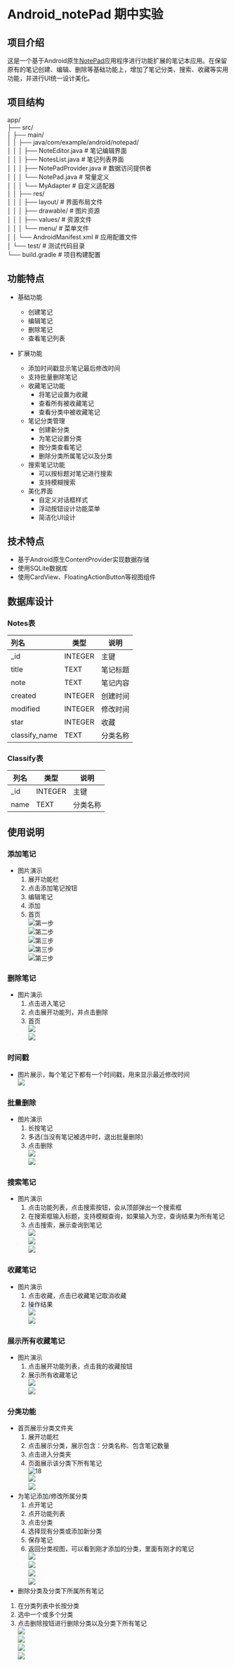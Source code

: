 # Android_notePad 期中实验  
## 项目介绍

这是一个基于Android原生[NotePad](https://github.com/llfjfz/NotePad)应用程序进行功能扩展的笔记本应用。在保留原有的笔记创建、编辑、删除等基础功能上，增加了笔记分类、搜索、收藏等实用功能，并进行UI统一设计美化。  
## 项目结构
app/  
├── src/  
│ ├── main/  
│ │ ├── java/com/example/android/notepad/  
│ │ │ ├── NoteEditor.java		       # 笔记编辑界面  
│ │ │ ├── NotesList.java 			# 笔记列表界面  
│ │ │ ├── NotePadProvider.java	      # 数据访问提供者  
│ │ │ └── NotePad.java			  # 常量定义  
│ │ │ └── MyAdapter				# 自定义适配器  
│ │ ├── res/  
│ │ │ ├── layout/ # 界面布局文件  
│ │ │ ├── drawable/ # 图片资源  
│ │ │ ├── values/ # 资源文件  
│ │ │ └── menu/ # 菜单文件  
│ │ └── AndroidManifest.xml # 应用配置文件  
│ └── test/ # 测试代码目录  
└── build.gradle # 项目构建配置  

## 功能特点
- 基础功能
  - 创建笔记
  - 编辑笔记
  - 删除笔记
  - 查看笔记列表

- 扩展功能
  - 添加时间戳显示笔记最后修改时间
  - 支持批量删除笔记
  - 收藏笔记功能
    - 将笔记设置为收藏
    - 查看所有被收藏笔记
    - 查看分类中被收藏笔记
  - 笔记分类管理
    - 创建新分类
    - 为笔记设置分类
    - 按分类查看笔记
    - 删除分类所属笔记以及分类
  - 搜索笔记功能
    - 可以按标题对笔记进行搜索
    - 支持模糊搜索
  - 美化界面
    - 自定义对话框样式
    - 浮动按钮设计功能菜单
    - 简洁化UI设计
## 技术特点
  - 基于Android原生ContentProvider实现数据存储
  - 使用SQLite数据库
  - 使用CardView、FloatingActionButton等视图组件
## 数据库设计
### Notes表
| 列名 | 类型 | 说明 |
|:-----|------|------|
| _id | INTEGER | 主键 |
| title | TEXT | 笔记标题 |
| note | TEXT | 笔记内容 |
| created | INTEGER | 创建时间 |
| modified | INTEGER | 修改时间 |
| star | INTEGER | 收藏 |
| classify_name | TEXT | 分类名称 |

### Classify表
| 列名 | 类型 | 说明 |
|------|------|------|
| _id | INTEGER | 主键 |
| name | TEXT | 分类名称 |

## 使用说明
### 添加笔记  
- 图片演示  
    1. 展开功能栏
    2. 点击添加笔记按钮
    3. 编辑笔记
    4. 添加
    5. 首页  
    ![第一步](./images/1.png "展开功能栏")  
    ![第二步](./images/2.png "创建笔记")   
    ![第三步](./images/3.png "编辑笔记")   
    ![第三步](./images/4.png "成功添加笔记")   
    ![第三步](./images/5.png "成功添加笔记")  
### 删除笔记  
- 图片演示
    1. 点击进入笔记
    2. 点击展开功能列，并点击删除
    3. 首页  
    ![](./images/6.png "")  
    ![](./images/7.png "")  
### 时间戳
- 图片展示，每个笔记下都有一个时间戳，用来显示最近修改时间  
    ![](./images/8.png "")  
### 批量删除
- 图片演示
    1. 长按笔记
    2. 多选(当没有笔记被选中时，退出批量删除)
    3. 点击删除  
    ![](./images/9.png "")  
    ![](./images/10.png "")  
### 搜索笔记
- 图片演示
    1. 点击功能列表，点击搜索按钮，会从顶部弹出一个搜索框
    2. 在搜索框输入标题，支持模糊查询，如果输入为空，查询结果为所有笔记
    3. 点击搜索，展示查询到笔记  
    ![](./images/11.jpg "")  
    ![](./images/12.jpg "")  
    ![](./images/13.jpg "")   
### 收藏笔记
- 图片演示
    1. 点击收藏，点击已收藏笔记取消收藏
    2.  操作结果  
    ![](./images/14.png "")  
    ![](./images/15.png "")
### 展示所有收藏笔记
- 图片演示
    1. 点击展开功能列表，点击我的收藏按钮
    2. 展示所有收藏笔记  
    ![](./images/16.png "")  
    ![](./images/17.png "")  
### 分类功能
- 首页展示分类文件夹
  1. 展开功能栏
  2. 点击展示分类，展示包含：分类名称、包含笔记数量
  3. 点击进入分类夹
  4. 页面展示该分类下所有笔记  
  ![18](./images/18.jpg)  
  ![](./images/19.jpg)  
  ![](./images/20.jpg)  
- 为笔记添加/修改所属分类
  1. 点开笔记
  2. 点开功能列表
  3. 点击分类
  4. 选择现有分类或添加新分类
  5. 保存笔记
  6. 返回分类视图，可以看到刚才添加的分类，里面有刚才的笔记  
  ![](./images/21.jpg)  
  ![](./images/24.jpg)   
  ![](./images/22.jpg)  
  ![](./images/23.jpg)  
- 删除分类及分类下所属所有笔记
 1. 在分类列表中长按分类
 2. 选中一个或多个分类
 3. 点击删除按钮进行删除分类以及分类下所有笔记  
![](./images/24.jpg)  
![](./images/25.jpg)  
![](./images/26.jpg)  
![](./images/27.jpg)  
